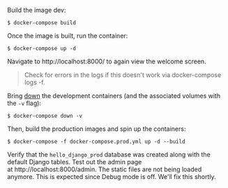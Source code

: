 Build the image dev:

`$ docker-compose build`

Once the image is built, run the container:

`$ docker-compose up -d`

Navigate to http://localhost:8000/ to again view the welcome screen.

> Check for errors in the logs if this doesn't work via docker-compose logs -f.

Bring [down](https://docs.docker.com/compose/reference/down/) the development containers (and the associated volumes with the `-v` flag):

`$ docker-compose down -v`

Then, build the production images and spin up the containers:

`$ docker-compose -f docker-compose.prod.yml up -d --build`

Verify that the `hello_django_prod` database was created along with the default Django tables. Test out the admin page at http://localhost:8000/admin. The static files are not being loaded anymore. This is expected since Debug mode is off. We'll fix this shortly.